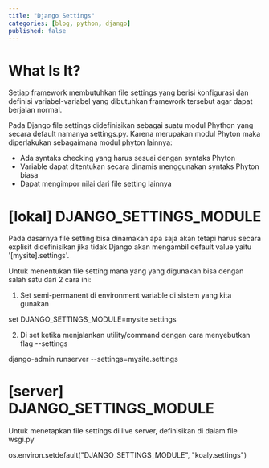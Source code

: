 ```yaml
---
title: "Django Settings"
categories: [blog, python, django]
published: false
---
```


What Is It?
===========
Setiap framework membutuhkan file settings yang berisi konfigurasi dan definisi variabel-variabel yang dibutuhkan framework tersebut agar dapat berjalan normal.

Pada Django file settings didefinisikan sebagai suatu modul Phython yang secara default namanya settings.py. Karena merupakan modul Phyton maka diperlakukan sebagaimana modul phyton lainnya:
- Ada syntaks checking yang harus sesuai dengan syntaks Phyton
- Variable dapat ditentukan secara dinamis menggunakan syntaks Phyton biasa
- Dapat mengimpor nilai dari file setting lainnya


[lokal] DJANGO_SETTINGS_MODULE
==============================
Pada dasarnya file setting bisa dinamakan apa saja akan tetapi harus secara explisit didefinisikan jika tidak Django akan mengambil default value yaitu '[mysite].settings'.

Untuk menentukan file setting mana yang yang digunakan bisa dengan salah satu dari 2 cara ini:

1. Set semi-permanent di environment variable di sistem yang kita gunakan

  set DJANGO_SETTINGS_MODULE=mysite.settings
  
2. Di set ketika menjalankan utility/command dengan cara menyebutkan flag --settings

  django-admin runserver --settings=mysite.settings
  
  
[server] DJANGO_SETTINGS_MODULE
===============================
Untuk menetapkan file settings di live server, definisikan di dalam file wsgi.py

os.environ.setdefault("DJANGO_SETTINGS_MODULE", "koaly.settings")

